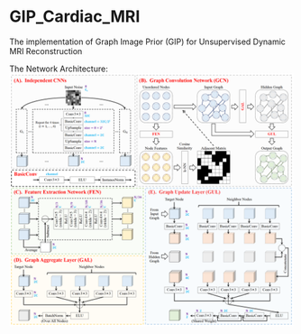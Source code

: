 # GIP_Cardiac_MRI
The implementation of Graph Image Prior (GIP) for Unsupervised Dynamic MRI Reconstruction

The Network Architecture:
![Image text](illustration/Network_Architecture.png)
